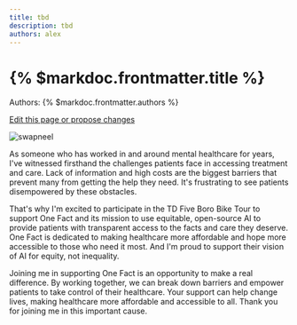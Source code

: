 ```yaml
---
title: tbd
description: tbd
authors: alex
---
```


# {% $markdoc.frontmatter.title %}

Authors: {% $markdoc.frontmatter.authors %}

[Edit this page or propose changes](https://github.com/onefact/onefact.org/edit/main/pages/five-boro-bike-tour/alex.md)

![swapneel](/images/alex.jpg)


As someone who has worked in and around mental healthcare for years, I've witnessed firsthand the challenges patients face in accessing treatment and care. Lack of information and high costs are the biggest barriers that prevent many from getting the help they need. It's frustrating to see patients disempowered by these obstacles.

That's why I'm excited to participate in the TD Five Boro Bike Tour to support One Fact and its mission to use equitable, open-source AI to provide patients with transparent access to the facts and care they deserve. One Fact is dedicated to making healthcare more affordable and hope more accessible to those who need it most. And I'm proud to support their vision of AI for equity, not inequality.

Joining me in supporting One Fact is an opportunity to make a real difference. By working together, we can break down barriers and empower patients to take control of their healthcare. Your support can help change lives, making healthcare more affordable and accessible to all. Thank you for joining me in this important cause.

